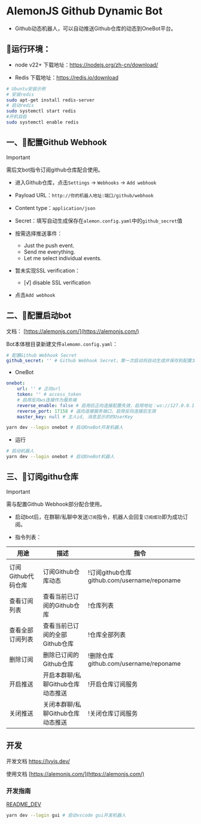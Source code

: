 # AlemonJS Github Dynamic Bot

- Github动态机器人，可以自动推送Github仓库的动态到OneBot平台。

## 🚩运行环境：

- node v22+ 下载地址：https://nodejs.org/zh-cn/download/

- Redis 下载地址：https://redis.io/download

```sh
# Ubuntu安装示例
# 安装redis
sudo apt-get install redis-server
# 启动redis
sudo systemctl start redis
#开机自启
sudo systemctl enable redis
```

## 一、🍄配置Github Webhook

> [!IMPORTANT]
> 需后文bot指令订阅github仓库配合使用。

- 进入Github仓库，点击`Settings` -> `Webhooks` -> `Add webhook`

- Payload URL：`http://你的机器人地址:端口/github/webhook`

- Content type：`application/json`

- Secret：填写自动生成保存在`alemon.config.yaml`中的`github_secret`值

- 按需选择推送事件：

    - Just the push event.
    - Send me everything.
    - Let me select individual events.

- 暂未实现SSL verification：

    - [√] disable SSL verification

- 点击`Add webhook`

## 二、🚀配置启动bot

文档： [https://alemonjs.com/](https://alemonjs.com/)

Bot本体根目录新建文件`alemomn.config.yaml`：

```yaml
# 配置Github Webhook Secret
github_secret: '' # Github Webhook Secret，第一次启动将自动生成并保存到配置文件，也可手动自定义为任意字符串
```

- OneBot

```yaml
onebot:
    url: '' # 正向url
    token: '' # access_token
    # 启用反向ws连接作为服务端
    reverse_enable: false # 启用后正向连接配置失效，启用地址：ws://127.0.0.1:17158
    reverse_port: 17158 # 返向连接服务端口，启用反向连接后生效
    master_key: null # 主人id, 消息显示的的UserKey
```

```sh
yarn dev --login onebot # 启动OneBot开发机器人
```

- 运行

```sh
# 启动机器人
yarn dev --login onebot # 启动OneBot机器人
```

## 三、🎒订阅githu仓库

> [!IMPORTANT]
> 需与配置Github Webhook部分配合使用。

- 启动bot后，在群聊/私聊中发送`订阅`指令，机器人会回复`订阅成功`即为成功订阅。

- 指令列表：

| 用途               | 描述                              | 指令                                        |
| ------------------ | --------------------------------- | ------------------------------------------- |
|                    |                                   |                                             |
| 订阅Github代码仓库 | 订阅Github仓库动态                | !订阅github仓库github.com/username/reponame |
| 查看订阅列表       | 查看当前已订阅的Github仓库        | !仓库列表                                   |
| 查看全部订阅列表   | 查看当前已订阅的全部Github仓库    | !仓库全部列表                               |
| 删除订阅           | 删除已订阅的Github仓库            | !删除仓库github.com/username/reponame       |
| 开启推送           | 开启本群聊/私聊Github仓库动态推送 | !开启仓库订阅服务                           |
| 关闭推送           | 关闭本群聊/私聊Github仓库动态推送 | !关闭仓库订阅服务                           |

## 开发

开发文档 [https://lvyjs.dev/ ](https://lvyjs.dev/)

使用文档 [https://alemonjs.com/](https://alemonjs.com/)

### 开发指南

[README_DEV](./README_DEV.md)

```sh
yarn dev --login gui # 启动vscode gui开发机器人
```
